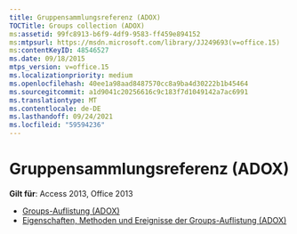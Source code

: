 ```yaml
---
title: Gruppensammlungsreferenz (ADOX)
TOCTitle: Groups collection (ADOX)
ms:assetid: 99fc8913-b6f9-4df9-9583-ff459e894152
ms:mtpsurl: https://msdn.microsoft.com/library/JJ249693(v=office.15)
ms:contentKeyID: 48546527
ms.date: 09/18/2015
mtps_version: v=office.15
ms.localizationpriority: medium
ms.openlocfilehash: 40ee1a98aad8487570cc8a9ba4d30222b1b45464
ms.sourcegitcommit: a1d9041c20256616c9c183f7d1049142a7ac6991
ms.translationtype: MT
ms.contentlocale: de-DE
ms.lasthandoff: 09/24/2021
ms.locfileid: "59594236"
---
```

# <a name="groups-collection-adox-reference"></a>Gruppensammlungsreferenz (ADOX)

**Gilt für**: Access 2013, Office 2013

- [Groups-Auflistung (ADOX)](groups-collection-adox.md)
- [Eigenschaften, Methoden und Ereignisse der Groups-Auflistung (ADOX)](groups-collection-properties-methods-and-events-adox.md)

